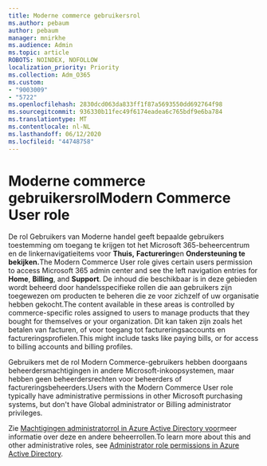 ```yaml
---
title: Moderne commerce gebruikersrol
ms.author: pebaum
author: pebaum
manager: mnirkhe
ms.audience: Admin
ms.topic: article
ROBOTS: NOINDEX, NOFOLLOW
localization_priority: Priority
ms.collection: Adm_O365
ms.custom:
- "9003009"
- "5722"
ms.openlocfilehash: 2830dcd063da833ff1f87a5693550dd692764f98
ms.sourcegitcommit: 936330b11fec49f6174eadea6c765bdf9e6ba784
ms.translationtype: MT
ms.contentlocale: nl-NL
ms.lasthandoff: 06/12/2020
ms.locfileid: "44748758"
---
```

# <a name="modern-commerce-user-role"></a><span data-ttu-id="a9b4b-102">Moderne commerce gebruikersrol</span><span class="sxs-lookup"><span data-stu-id="a9b4b-102">Modern Commerce User role</span></span>

<span data-ttu-id="a9b4b-103">De rol Gebruikers van Moderne handel geeft bepaalde gebruikers toestemming om toegang te krijgen tot het Microsoft 365-beheercentrum en de linkernavigatieitems voor **Thuis,** **Facturering**en **Ondersteuning te bekijken.**</span><span class="sxs-lookup"><span data-stu-id="a9b4b-103">The Modern Commerce User role gives certain users permission to access Microsoft 365 admin center and see the left navigation entries for **Home**, **Billing**, and **Support**.</span></span> <span data-ttu-id="a9b4b-104">De inhoud die beschikbaar is in deze gebieden wordt beheerd door handelsspecifieke rollen die aan gebruikers zijn toegewezen om producten te beheren die ze voor zichzelf of uw organisatie hebben gekocht.</span><span class="sxs-lookup"><span data-stu-id="a9b4b-104">The content available in these areas is controlled by commerce-specific roles assigned to users to manage products that they bought for themselves or your organization.</span></span> <span data-ttu-id="a9b4b-105">Dit kan taken zijn zoals het betalen van facturen, of voor toegang tot factureringsaccounts en factureringsprofielen.</span><span class="sxs-lookup"><span data-stu-id="a9b4b-105">This might include tasks like paying bills, or for access to billing accounts and billing profiles.</span></span>

<span data-ttu-id="a9b4b-106">Gebruikers met de rol Modern Commerce-gebruikers hebben doorgaans beheerdersmachtigingen in andere Microsoft-inkoopsystemen, maar hebben geen beheerdersrechten voor beheerders of factureringsbeheerders.</span><span class="sxs-lookup"><span data-stu-id="a9b4b-106">Users with the Modern Commerce User role typically have administrative permissions in other Microsoft purchasing systems, but don't have Global administrator or Billing administrator privileges.</span></span>

<span data-ttu-id="a9b4b-107">Zie [Machtigingen administratorrol in Azure Active Directory voor](https://docs.microsoft.com/azure/active-directory/users-groups-roles/directory-assign-admin-roles#modern-commerce-administrator)meer informatie over deze en andere beheerrollen.</span><span class="sxs-lookup"><span data-stu-id="a9b4b-107">To learn more about this and other administrative roles, see [Administrator role permissions in Azure Active Directory](https://docs.microsoft.com/azure/active-directory/users-groups-roles/directory-assign-admin-roles#modern-commerce-administrator).</span></span>